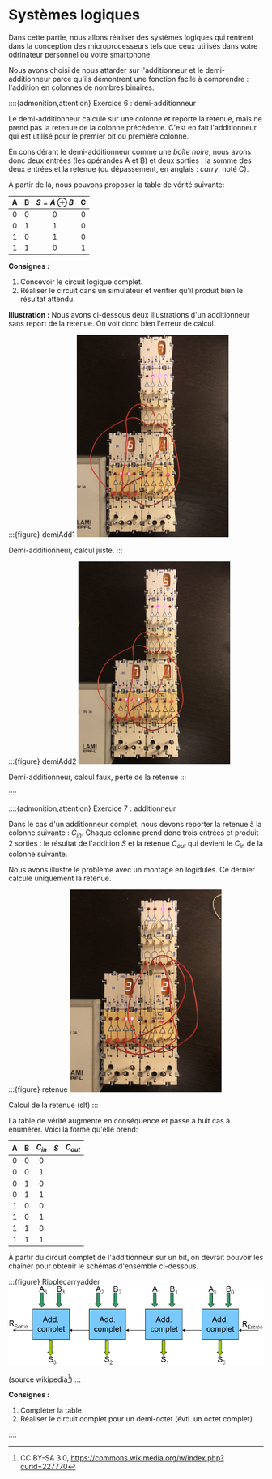 # Systèmes logiques

Dans cette partie, nous allons réaliser des systèmes logiques qui rentrent dans la conception des microprocesseurs tels que ceux utilisés dans votre odrinateur personnel ou votre smartphone.

Nous avons choisi de nous attarder sur l'additionneur et le demi-additionneur parce qu'ils démontrent une fonction facile à comprendre : l'addition en colonnes de nombres binaires.


::::{admonition,attention} Exercice 6 : demi-additionneur

Le demi-additionneur calcule sur une colonne et reporte la retenue, mais ne prend pas la retenue de la colonne précédente. C'est en fait l'additionneur qui est utilisé pour le premier bit ou première colonne.

En considérant le demi-additionneur comme une *boîte noire*, nous avons donc deux entrées (les opérandes A et B) et deux sorties : la somme des deux entrées et la retenue (ou dépassement, en anglais : *carry*, noté C).

À partir de là, nous pouvons proposer la table de vérité suivante:

|  A  |  B  |  $S=A \oplus B$  | C |
|:---:|:---:|:---:|:---:|
|  0  |  0  |  0  |  0  |
|  0  |  1  |  1  |  0  |
|  1  |  0  |  1  |  0  |
|  1  |  1  |  0  |  1  |

**Consignes :** 
1. Concevoir le circuit logique complet.
2. Réaliser le circuit dans un simulateur et vérifier qu'il produit bien le résultat attendu.

**Illustration :**
Nous avons ci-dessous deux illustrations d'un additionneur sans report de la retenue. On voit donc bien l'erreur de calcul.

:::{figure} demiAdd1
<img src="media/Logidules/Ex7_DemiAdd/demiAdd1.jpg"  width="300px">

Demi-additionneur, calcul juste.
:::

:::{figure} demiAdd2
<img src="media/Logidules/Ex7_DemiAdd/demiAdd2.jpg"  width="300px">

Demi-additionneur, calcul faux, perte de la retenue
:::


::::

::::{admonition,attention} Exercice 7 : additionneur

Dans le cas d'un additionneur complet, nous devons reporter la retenue à la colonne suivante : $C_{in}$. Chaque colonne prend donc trois entrées et produit 2 sorties : le résultat de l'addition $S$ et la retenue $C_{out}$ qui devient le $C_{in}$ de la colonne suivante.

Nous avons illustré le problème avec un montage en logidules. Ce dernier calcule uniquement la retenue.

:::{figure} retenue
<img src="media/Logidules/Ex8_Add/retenue.jpg"  width="300px">

Calcul de la retenue (slt)
:::


La table de vérité augmente en conséquence et passe à huit cas à énumérer. Voici la forme qu'elle prend:

|  A  |  B  | $C_{in}$  | $S$             | $C_{out}$ |
|:---:|:---:|:---------:|:---------------:|:---------:|
|  0  |  0  |  0        |                 |           |
|  0  |  0  |  1        |                 |           |
|  0  |  1  |  0        |                 |           |
|  0  |  1  |  1        |                 |           |
|  1  |  0  |  0        |                 |           |
|  1  |  0  |  1        |                 |           |
|  1  |  1  |  0        |                 |           |
|  1  |  1  |  1        |                 |           |

À partir du circuit complet de l'additionneur sur un bit, on devrait pouvoir les chaîner pour obtenir le schémas d'ensemble ci-dessous.

:::{figure} Ripplecarryadder
<img src="media/Ex7_Ripplecarryadder.png">

(source wikipedia[^3])
:::


**Consignes :** 
1. Compléter la table.
2. Réaliser le circuit complet pour un demi-octet (évtl. un octet complet)


::::




[^SPapert]: On appuiera cette approche avec les théories du constructionnisme de Seymour Pappert, lui-même dans la continuité du constructivisme de Piaget.
[^hexa]: La notation hexadécimale se fait en base 16 avec les chiffres suivants: {1,2,3,4,5,6,7,8,9,A,B,C,D,E,F}
[^2]:Par Teknad — Travail personnel, CC BY-SA 4.0, https://commons.wikimedia.org/w/index.php?curid=36768081
[^3]: CC BY-SA 3.0, https://commons.wikimedia.org/w/index.php?curid=227770